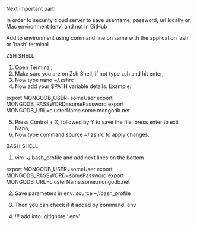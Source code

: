 Next important part!

In order to security cloud server to save username, password, url locally on Mac environment (env) and not in GitHub

Add to environment using command line on same with the application ’zsh’ or ’bash’ terminal

ZSH SHELL

1. Open Terminal,
2. Make sure you are on Zsh Shell, if not type zsh and hit enter,
3. Now type nano ~/.zshrc
4. Now add your $PATH variable details: Example:

export MONGODB_USER=someUser
export MONGODB_PASSWORD=somePassword
export MONGODB_URL=clusterName.some.mongodb.net

5. Press Control + X, followed by Y to save the file, press enter to exit Nano,
6. Now type command source ~/.zshrc to apply changes.

BASH SHELL

1. vim ~/.bash_profile and add next lines on the bottom

export MONGODB_USER=someUser
export MONGODB_PASSWORD=somePassword
export MONGODB_URL=clusterName.some.mongodb.net

2. Save parameters in env: source ~/.bash_profile

3. Then you can check if it added by command: env

4. !!! add into .gitignore '.env'
